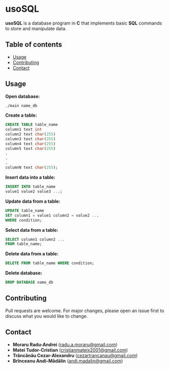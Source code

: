 # usoSQL

**usoSQL** is a database program in **C** that implements basic **SQL** commands to store and manipulate data.

## Table of contents
<!--ts-->
   * [Usage](#usage)
   * [Contributing](#contributing)
   * [Contact](#contact)
<!--te-->

## Usage 
**Open database:**
```bash
./main name_db
```

**Create a table:**
```sql
CREATE TABLE table_name
column1 text int
column2 text char(255)
column3 text char(255)
column4 text char(255)
column5 text char(255)
.
.
.
columnN text char(255);
```

**Insert data into a table:**

```sql
INSERT INTO table_name
value1 value2 value3 ...;
```

**Update data from a table:**
```sql
UPDATE table_name
SET column1 = value1 column2 = value2 ...
WHERE condition;
```
**Select data from a table:**
```sql
SELECT column1 column2 ...
FROM table_name;
```
**Delete data from a table:**
```sql
DELETE FROM table_name WHERE condition;
```
**Delete database:**
```sql
DROP DATABASE name_db
```

## Contributing
Pull requests are welcome. For major changes, please open an issue first to discuss what you would like to change.


## Contact
* **Moraru Radu-Andrei** (radu.a.moraru@gmail.com)
* **Matei Tudor-Cristian** (cristianmateix2001@gmail.com)
* **Trăncănău Cezar-Alexandru** (cezartrancanau@gmail.com)
* **Brînceanu Andi-Mădălin** (andi.madalin@gmail.com)
